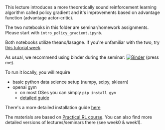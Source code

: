 This lecture introduces a more theoretically sound reinforcement learning algorithm called policy gradient and it's improvements based on advantage function (advantage actor-critic).

The two notebooks in this folder are seminar/homework assignments. Please start with `intro_policy_gradient.ipynb`.

Both notebooks utilize theano/lasagne. If you're unfamiliar with the two, try [this tutorial week](https://github.com/yandexdataschool/Practical_RL/tree/master/week3.5).

As usual, we recommend using binder during the seminar:  [![Binder](http://mybinder.org/badge.svg)](http://mybinder.org:/repo/justheuristic/practical_rl)  (press me).

To run it locally, you will require
- basic python data science setup (numpy, scipy, sklearn)
- openai gym 
  - on most OSes you can simply ```pip install gym```
  - [detailed guide](https://github.com/openai/gym#installation)
 
There's a more detailed installation guide [here](https://github.com/yandexdataschool/Practical_RL/issues/1)

The materials are based on [Practical RL course](https://github.com/yandexdataschool/Practical_RL). 
You can also find more detailed versions of lectures/seminars there (see week0 & week1).

